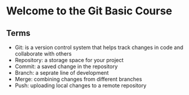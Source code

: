 # Welcome to the Git Basic Course

## Terms

- Git: is a version control system that helps track changes in code and collaborate with others
- Repository: a storage space for your project
- Commit: a saved change in the repository
- Branch: a seprate line of development
- Merge: combining changes from different branches
- Push: uploading local changes to a remote repository
